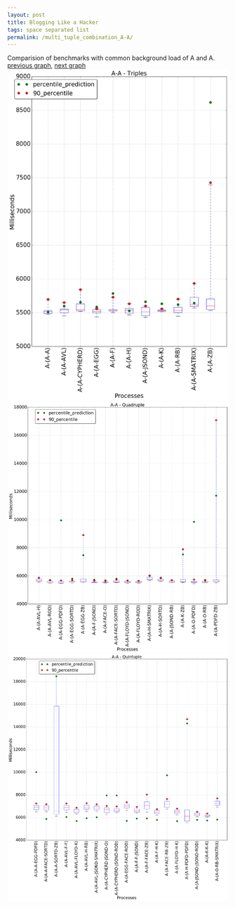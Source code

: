 ```yaml
---
layout: post
title: Blogging Like a Hacker
tags: space separated list
permalink: /multi_tuple_combination_A-A/
---
```


Comparision of benchmarks with common background load of A and A.
[previous graph](./multi_tuple_combination_A-AVL/), [next graph](./multi_tuple_combination_A-CYPHERD/)
<img src="./images/triple/A/A-A_box.png" alt="graph figure"><img src="./images/quadruple/A/A-A_box.png" alt="graph figure"><img src="./images/quintuple/A/A-A_box.png" alt="graph figure">